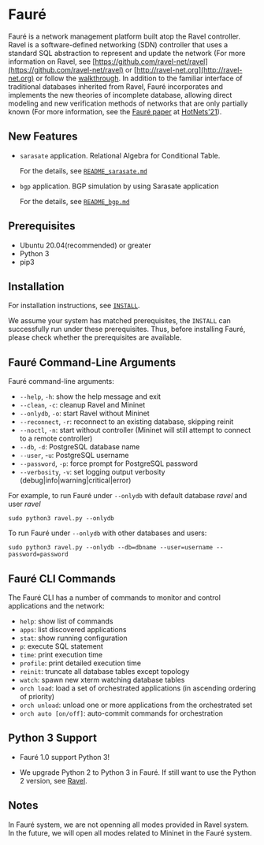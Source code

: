 # Fauré

Fauré is a network management platform built atop the Ravel controller. Ravel is a software-defined networking (SDN) controller that uses a standard SQL abstraction to represent and update the network (For more information on Ravel, see [https://github.com/ravel-net/ravel](https://github.com/ravel-net/ravel) or [http://ravel-net.org](http://ravel-net.org) or follow the [walkthrough](http://ravel-net.org/walkthrough). In addition to the familiar interface of traditional databases inherited from Ravel, Fauré incorporates and implements the new theories of incomplete database, allowing direct modeling and new verification methods of networks that are only partially known (For more information, see the [Fauré paper](https://doi.org/10.1145/3484266.3487391) at [HotNets'21](https://conferences.sigcomm.org/hotnets/2021/)).

## New Features

- `sarasate` application. Relational Algebra for Conditional Table.
  
  For the details, see [`README_sarasate.md`](apps/README_sarasate.md)

- `bgp` application. BGP simulation by using Sarasate application

  For the details, see [`README_bgp.md`](apps/README_bgp.md)

## Prerequisites

- Ubuntu 20.04(recommended) or greater
- Python 3
- pip3


## Installation

For installation instructions, see [`INSTALL`](INSTALL).

We assume your system has matched prerequisites, the `INSTALL` can successfully run under these prerequisites. Thus, before installing Fauré, please check whether the prerequisites are available.

## Fauré Command-Line Arguments

Fauré command-line arguments:

  * `--help`, `-h`: show the help message and exit
  * `--clean`, `-c`: cleanup Ravel and Mininet 
  * `--onlydb`, `-o`: start Ravel without Mininet
  * `--reconnect`, `-r`: reconnect to an existing database, skipping reinit
  * `--noctl`, `-n`: start without controller (Mininet will still attempt to connect to a remote controller)
  * `--db`, `-d`: PostgreSQL database name
  * `--user`, -`u`: PostgreSQL username
  * `--password`, `-p`: force prompt for PostgreSQL password
  * `--verbosity`, `-v`: set logging output verbosity (debug|info|warning|critical|error)

For example, to run Fauré under `--onlydb` with default database *ravel* and user *ravel*

    sudo python3 ravel.py --onlydb

To run Fauré under `--onlydb` with other databases and users:

    sudo python3 ravel.py --onlydb --db=dbname --user=username --password=password

## Fauré CLI Commands

The Fauré CLI has a number of commands to monitor and control applications and the network:

  * `help`: show list of commands
  * `apps`: list discovered applications
  * `stat`: show running configuration
  * `p`: execute SQL statement
  * `time`: print execution time
  * `profile`: print detailed execution time
  * `reinit`: truncate all database tables except topology
  * `watch`: spawn new xterm watching database tables
  * `orch load`: load a set of orchestrated applications (in ascending ordering of priority)
  * `orch unload`: unload one or more applications from the orchestrated set
  * `orch auto [on/off]`: auto-commit commands for orchestration

## Python 3 Support

- Fauré 1.0 support Python 3!

- We upgrade Python 2 to Python 3 in Fauré. If still want to use the Python 2 version, see [Ravel](https://github.com/ravel-net/ravel).

## Notes

In Fauré system, we are not openning all modes provided in Ravel system. In the future, we will open all modes related to Mininet in the Fauré system.